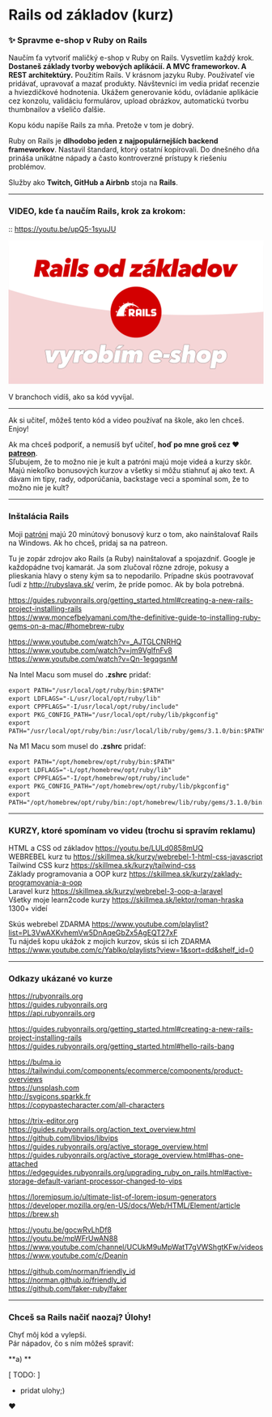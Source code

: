 # Rails od základov (kurz)
### ✨ Spravme e-shop v Ruby on Rails

Naučím ťa vytvoriť maličký e-shop v Ruby on Rails. Vysvetlím každý krok. **Dostaneš základy tvorby webových aplikácií. A MVC frameworkov. A REST architektúry.** Použitím Rails. V krásnom jazyku Ruby. Používateľ vie pridávať, upravovať a mazať produkty. Návštevníci im vedia pridať recenzie a hviezdičkové hodnotenia. Ukážem generovanie kódu, ovládanie aplikácie cez konzolu, validáciu formulárov, upload obrázkov, automatickú tvorbu thumbnailov a všeličo ďalšie.  
  
Kopu kódu napíše Rails za mňa. Pretože v tom je dobrý.  
   
Ruby on Rails je **dlhodobo jeden z najpopulárnejších backend frameworkov**. Nastavil štandard, ktorý ostatní kopírovali. Do dnešného dňa prináša unikátne nápady a často kontroverzné prístupy k riešeniu problémov.  
  
Služby ako **Twitch, GitHub a Airbnb** stoja na **Rails**.  

---

### VIDEO, kde ťa naučím Rails, krok za krokom:
  
:: https://youtu.be/upQ5-1syuJU

[![youtube tutorial link](rails-od-zakladov.png)](https://youtu.be/upQ5-1syuJU)
  
V branchoch vidíš, ako sa kód vyvíjal.

---

Ak si učiteľ, môžeš tento kód a video používať na škole, ako len chceš. Enjoy!  
  
Ak ma chceš podporiť, a nemusíš byť učiteľ, **hoď po mne groš cez ♥️ [patreon](https://www.patreon.com/yablko)**.  
Sľubujem, že to možno nie je kult a patróni majú moje videá a kurzy skôr. Majú niekoľko bonusových kurzov a všetky si môžu stiahnuť aj ako text. A dávam im tipy, rady, odporúčania, backstage veci a spomínal som, že to možno nie je kult? 


---

### Inštalácia Rails

Moji [patróni](https://www.patreon.com/yablko) majú 20 minútový bonusový kurz o tom, ako nainštalovať Rails na Windows. Ak ho chceš, pridaj sa na patreon.

Tu je zopár zdrojov ako Rails (a Ruby) nainštalovať a spojazdniť. Google je každopádne tvoj kamarát. Ja som zlučoval rôzne zdroje, pokusy a plieskania hlavy o steny kým sa to nepodarilo. Prípadne skús pootravovať ľudí z http://rubyslava.sk/ verím, že príde pomoc. Ak by bola potrebná.  

https://guides.rubyonrails.org/getting_started.html#creating-a-new-rails-project-installing-rails  
https://www.moncefbelyamani.com/the-definitive-guide-to-installing-ruby-gems-on-a-mac/#homebrew-ruby  
  
https://www.youtube.com/watch?v=_AJTGLCNRHQ  
https://www.youtube.com/watch?v=jm9VgIfnFv8  
https://www.youtube.com/watch?v=Qn-1egqgsnM  

Na Intel Macu som musel do **.zshrc** pridať:  

```
export PATH="/usr/local/opt/ruby/bin:$PATH"
export LDFLAGS="-L/usr/local/opt/ruby/lib"
export CPPFLAGS="-I/usr/local/opt/ruby/include"
export PKG_CONFIG_PATH="/usr/local/opt/ruby/lib/pkgconfig"
export PATH="/usr/local/opt/ruby/bin:/usr/local/lib/ruby/gems/3.1.0/bin:$PATH"
```

Na M1 Macu som musel do **.zshrc** pridať:  

```
export PATH="/opt/homebrew/opt/ruby/bin:$PATH"
export LDFLAGS="-L/opt/homebrew/opt/ruby/lib"
export CPPFLAGS="-I/opt/homebrew/opt/ruby/include"
export PKG_CONFIG_PATH="/opt/homebrew/opt/ruby/lib/pkgconfig"
export PATH="/opt/homebrew/opt/ruby/bin:/opt/homebrew/lib/ruby/gems/3.1.0/bin:$PATH"
```

---

### KURZY, ktoré spomínam vo videu (trochu si spravím reklamu)
  
HTML a CSS od základov https://youtu.be/LULd0858mUQ  
WEBREBEL kurz tu https://skillmea.sk/kurzy/webrebel-1-html-css-javascript  
Tailwind CSS kurz https://skillmea.sk/kurzy/tailwind-css  
Základy programovania a OOP kurz https://skillmea.sk/kurzy/zaklady-programovania-a-oop  
Laravel kurz https://skillmea.sk/kurzy/webrebel-3-oop-a-laravel  
Všetky moje learn2code kurzy https://skillmea.sk/lektor/roman-hraska 1300+ videí  
  
Skús webrebel ZDARMA https://www.youtube.com/playlist?list=PL3VwAXKvhemVw5DnAqeGbZx5AgEQT27xF  
Tu nájdeš kopu ukážok z mojich kurzov, skús si ich ZDARMA https://www.youtube.com/c/Yablko/playlists?view=1&sort=dd&shelf_id=0  

---

### Odkazy ukázané vo kurze    
  
https://rubyonrails.org  
https://guides.rubyonrails.org  
https://api.rubyonrails.org  
  
https://guides.rubyonrails.org/getting_started.html#creating-a-new-rails-project-installing-rails  
https://guides.rubyonrails.org/getting_started.html#hello-rails-bang  
  
https://bulma.io  
https://tailwindui.com/components/ecommerce/components/product-overviews  
https://unsplash.com  
http://svgicons.sparkk.fr  
https://copypastecharacter.com/all-characters  
  
https://trix-editor.org  
https://guides.rubyonrails.org/action_text_overview.html  
https://github.com/libvips/libvips  
https://guides.rubyonrails.org/active_storage_overview.html  
https://guides.rubyonrails.org/active_storage_overview.html#has-one-attached  
https://edgeguides.rubyonrails.org/upgrading_ruby_on_rails.html#active-storage-default-variant-processor-changed-to-vips  
  
https://loremipsum.io/ultimate-list-of-lorem-ipsum-generators  
https://developer.mozilla.org/en-US/docs/Web/HTML/Element/article  
https://brew.sh  
  
https://youtu.be/gocwRvLhDf8  
https://youtu.be/mpWFrUwAN88  
https://www.youtube.com/channel/UCUkM9uMpWatT7gVWShgtKFw/videos  
https://www.youtube.com/c/Deanin  
  
https://github.com/norman/friendly_id  
https://norman.github.io/friendly_id  
https://github.com/faker-ruby/faker  
  
---  
  
### Chceš sa Rails načiť naozaj? Úlohy!  

Chyť môj kód a vylepši.  
Pár nápadov, čo s ním môžeš spraviť:  
  
**a) **
  
[ TODO: ]
- pridat ulohy;)
  
♥️

